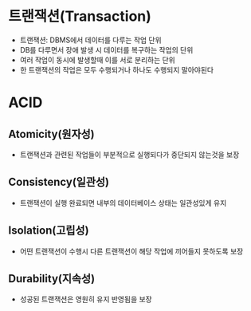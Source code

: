 # 트랜잭션(Transaction)

- 트랜잭션: DBMS에서 데이터를 다루는 작업 단위
- DB를 다루면서 장애 발생 시 데이터를 복구하는 작업의 단위
- 여러 작업이 동시에 발생할때 이를 서로 분리하는 단위
- 한 트랜잭션의 작업은 모두 수행되거나 하나도 수행되지 말아야된다

# ACID

## Atomicity(원자성)

- 트랜잭션과 관련된 작업들이 부분적으로 실행되다가 중단되지 않는것을 보장

## Consistency(일관성)

- 트랜잭션이 실행 완료되면 내부의 데이터베이스 상태는 일관성있게 유지

## Isolation(고립성)

- 어떤 트랜잭션이 수행시 다른 트랜잭션이 해당 작업에 끼어들지 못하도록 보장

## Durability(지속성)

- 성공된 트랜잭션은 영원히 유지 반영됨을 보장
